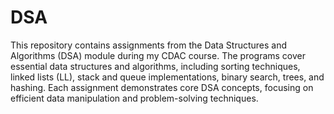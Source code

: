 # DSA

This repository contains assignments from the Data Structures and Algorithms (DSA) module during my CDAC course. The programs cover essential data structures and algorithms, including sorting techniques, linked lists (LL), stack and queue implementations, binary search, trees, and hashing. Each assignment demonstrates core DSA concepts, focusing on efficient data manipulation and problem-solving techniques.
